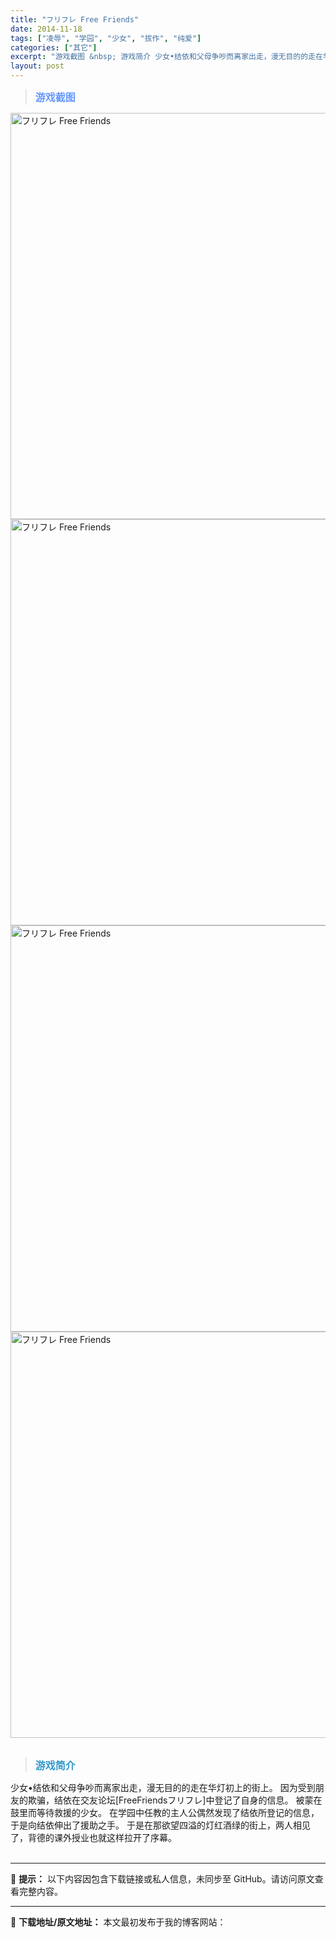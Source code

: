 ```yaml
---
title: "フリフレ Free Friends"
date: 2014-11-18
tags: ["凌辱", "学园", "少女", "拔作", "纯爱"]
categories: ["其它"]
excerpt: "游戏截图 &nbsp; 游戏简介 少女•结依和父母争吵而离家出走，漫无目的的走在华灯初上的街上。 因为受到朋友的欺骗，结依在交友论坛[FreeFriendsフリフレ]中登记了自身的信息。 被蒙在鼓里而等待救援的少女。 在学园中任教的主人公偶然发现了结依所登记的信息，于是向结依伸出了援助之手。 于是在&hellip;"
layout: post
---
```


<blockquote><b><span style="font-size: 12pt; color: #6699ff;">游戏截图</span></b></blockquote>
<div><img title="点击放大" src="https://yyddd.gogogal.top/wp-content/uploads/2025/04/20250411_67f8b7a797315.webp" alt="フリフレ Free Friends" width="650" /></div>
<div><img title="点击放大" src="https://yyddd.gogogal.top/wp-content/uploads/2025/04/20250411_67f8b7a92ea3a.webp" alt="フリフレ Free Friends" width="650" /></div>
<div><img title="点击放大" src="https://yyddd.gogogal.top/wp-content/uploads/2025/04/20250411_67f8b7aa783a5.webp" alt="フリフレ Free Friends" width="650" /></div>
<div><img title="点击放大" src="https://yyddd.gogogal.top/wp-content/uploads/2025/04/20250411_67f8b7abcdbba.webp" alt="フリフレ Free Friends" width="650" /></div>
&nbsp;
<blockquote><b><span style="font-size: 12pt; color: #3399cc;">游戏简介</span></b></blockquote>
<div>少女•结依和父母争吵而离家出走，漫无目的的走在华灯初上的街上。
因为受到朋友的欺骗，结依在交友论坛[FreeFriendsフリフレ]中登记了自身的信息。
被蒙在鼓里而等待救援的少女。
在学园中任教的主人公偶然发现了结依所登记的信息，于是向结依伸出了援助之手。
于是在那欲望四溢的灯红酒绿的街上，两人相见了，背德的课外授业也就这样拉开了序幕。</div>
&nbsp;
<div class="panel panel-primary">
<div class="panel-heading">

---
🚫 **提示：** 以下内容因包含下载链接或私人信息，未同步至 GitHub。请访问原文查看完整内容。


---
📖 **下载地址/原文地址：** 本文最初发布于我的博客网站：[]()
